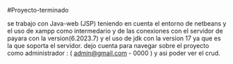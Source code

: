 #Proyecto-terminado

se trabajo con Java-web (JSP) teniendo en cuenta el entorno de netbeans y el uso de xampp como intermedario y de las conexiones con el servidor de payara con la version(6.2023.7) y el uso de jdk con la version 17 ya que es la que soporta el servidor. dejo cuenta para navegar sobre el proyecto como administrador : ( admin@gmail.com - 0000 ) y asi poder ver el crud.

